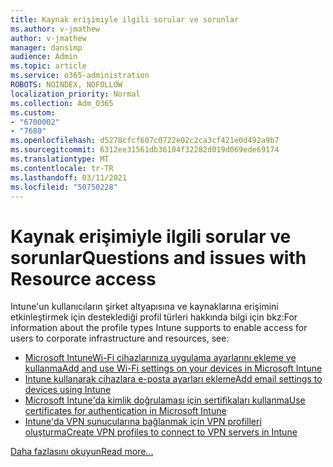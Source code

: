 ```yaml
---
title: Kaynak erişimiyle ilgili sorular ve sorunlar
ms.author: v-jmathew
author: v-jmathew
manager: dansimp
audience: Admin
ms.topic: article
ms.service: o365-administration
ROBOTS: NOINDEX, NOFOLLOW
localization_priority: Normal
ms.collection: Adm_O365
ms.custom:
- "6700002"
- "7680"
ms.openlocfilehash: d5278cfcf607c0722e02c2ca3cf421e0d492a9b7
ms.sourcegitcommit: 6312ee31561db36104f32282d019d069ede69174
ms.translationtype: MT
ms.contentlocale: tr-TR
ms.lasthandoff: 03/11/2021
ms.locfileid: "50750228"
---
```

# <a name="questions-and-issues-with-resource-access"></a><span data-ttu-id="fedb4-102">Kaynak erişimiyle ilgili sorular ve sorunlar</span><span class="sxs-lookup"><span data-stu-id="fedb4-102">Questions and issues with Resource access</span></span>

<span data-ttu-id="fedb4-103">Intune'un kullanıcıların şirket altyapısına ve kaynaklarına erişimini etkinleştirmek için desteklediği profil türleri hakkında bilgi için bkz:</span><span class="sxs-lookup"><span data-stu-id="fedb4-103">For information about the profile types Intune supports to enable access for users to corporate infrastructure and resources, see:</span></span>

- [<span data-ttu-id="fedb4-104">Microsoft IntuneWi-Fi cihazlarınıza uygulama ayarlarını ekleme ve kullanma</span><span class="sxs-lookup"><span data-stu-id="fedb4-104">Add and use Wi-Fi settings on your devices in Microsoft Intune</span></span>](https://docs.microsoft.com/mem/intune/configuration/wi-fi-settings-configure)
- [<span data-ttu-id="fedb4-105">Intune kullanarak cihazlara e-posta ayarları ekleme</span><span class="sxs-lookup"><span data-stu-id="fedb4-105">Add email settings to devices using Intune</span></span>](https://docs.microsoft.com/mem/intune/configuration/email-settings-configure)
- [<span data-ttu-id="fedb4-106">Microsoft Intune'da kimlik doğrulaması için sertifikaları kullanma</span><span class="sxs-lookup"><span data-stu-id="fedb4-106">Use certificates for authentication in Microsoft Intune</span></span>](https://docs.microsoft.com/mem/intune/protect/certificates-configure)
- [<span data-ttu-id="fedb4-107">Intune'da VPN sunucularına bağlanmak için VPN profilleri oluşturma</span><span class="sxs-lookup"><span data-stu-id="fedb4-107">Create VPN profiles to connect to VPN servers in Intune</span></span>](https://docs.microsoft.com/mem/intune/configuration/vpn-settings-configure)

[<span data-ttu-id="fedb4-108">Daha fazlasını okuyun</span><span class="sxs-lookup"><span data-stu-id="fedb4-108">Read more...</span></span>](https://docs.microsoft.com/mem/intune/configuration/device-profile-troubleshoot)

